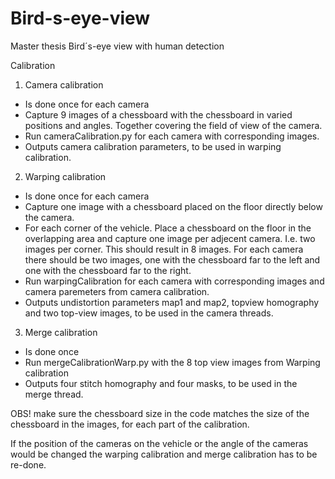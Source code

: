 # Bird-s-eye-view
Master thesis Bird´s-eye view with human detection


Calibration

1. Camera calibration
  - Is done once for each camera
  - Capture 9 images of a chessboard with the chessboard in varied positions and angles. Together covering the field of view of the camera.
  - Run cameraCalibration.py for each camera with corresponding images.
  - Outputs camera calibration parameters, to be used in warping calibration.
  
2. Warping calibration
  - Is done once for each camera
  - Capture one image with a chessboard placed on the floor directly below the camera.
  - For each corner of the vehicle. Place a chessboard on the floor in the overlapping area and capture one image per adjecent camera. I.e. two images per corner. This should result in 8 images. For each camera there should be  two images, one with the chessboard far to the left and one with the chessboard far to the right.
  - Run warpingCalibration for each camera with corresponding images and camera paremeters from camera calibration. 
  - Outputs undistortion parameters map1 and map2, topview homography and two top-view images, to be used in the camera threads.

3. Merge calibration
  - Is done once
  - Run mergeCalibrationWarp.py with the 8 top view images from Warping calibration
  - Outputs four stitch homography and four masks, to be used in the merge thread. 

OBS! make sure the chessboard size in the code matches the size of the chessboard in the images, for each part of the calibration.

If the position of the cameras on the vehicle or the angle of the cameras would be changed the warping calibration and merge calibration has to be re-done.
